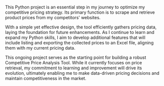 This Python project is an essential step in my journey to optimize my competitive pricing strategy. Its primary function is to scrape and retrieve product prices from my competitors' websites.

With a simple yet effective design, the tool efficiently gathers pricing data, laying the foundation for future enhancements. As I continue to learn and expand my Python skills, I aim to develop additional features that will include listing and exporting the collected prices to an Excel file, aligning them with my current pricing data.

This ongoing project serves as the starting point for building a robust Competitive Price Analysis Tool. While it currently focuses on price retrieval, my commitment to learning and improvement will drive its evolution, ultimately enabling me to make data-driven pricing decisions and maintain competitiveness in the market.
